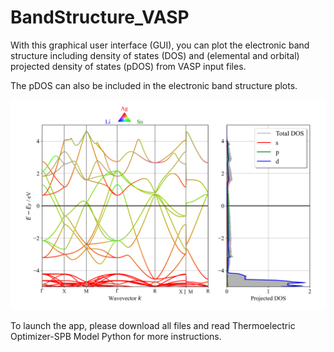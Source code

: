 # BandStructure_VASP
With this graphical user interface (GUI), you can plot the electronic band structure including density of states (DOS) and (elemental and orbital) projected density of states (pDOS) from VASP input files. 
 
The pDOS can also be included in the electronic band structure plots. 

![Ag2SnLi](Ag2SnLi.png)

To launch the app, please download all files and read Thermoelectric Optimizer-SPB Model Python for more instructions.

